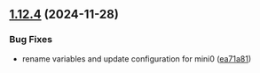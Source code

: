 ## [1.12.4](https://github.com/arpanrec/home-lab/compare/1.12.3...1.12.4) (2024-11-28)


### Bug Fixes

* rename variables and update configuration for mini0 ([ea71a81](https://github.com/arpanrec/home-lab/commit/ea71a81112df0fa2d3b852ea7f191390f8cf13d7))
